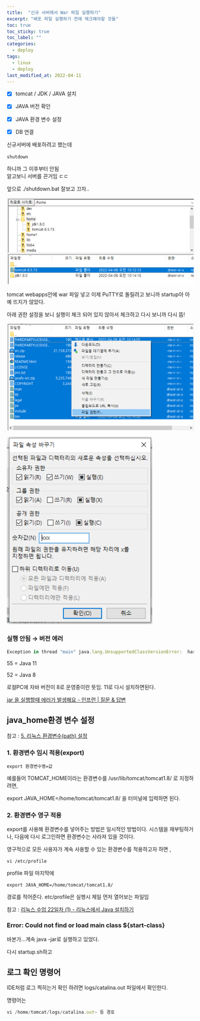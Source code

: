 ```yaml
---
title:  "신규 서버에서 War 파일 실행하기"
excerpt: "배포 파일 실행하기 전에 체크해야할 것들"
toc: true
toc_sticky: true
toc_label: ""
categories:
  - deploy
tags:
  - linux
  - deploy
last_modified_at: 2022-04-11
---
```


- [x] tomcat / JDK / JAVA 설치 
- [x] JAVA 버전 확인
- [x] JAVA 환경 변수 설정
- [x] DB 연결


신규서버에 배포하려고 했는데 

`shutdown`

하니까 그 이후부터 안됨  
알고보니 서버를 끈거임 ㄷㄷ

앞으로 ./shutdown.bat 잘보고 끄자..

![](./images/2022-04-11-23-55-02.png)  

tomcat webapps안에 war 파일 넣고 이제 PuTTY로 돌릴려고 보니까 startup아 아예 뜨지가 않았다.

아래 권한 설정을 보니 실행이 체크 되어 있지 않아서 체크하고 다시 보니까 다시 뜸!

![](./images/2022-04-11-23-55-21.png)  

![](./images/2022-04-11-23-55-43.png)


### 실행 안됨 → 버전 에러
```jsx
Exception in thread "main" java.lang.UnsupportedClassVersionError:  has been compiled by a more recent version of the Java Runtime (class file version 55.0), this version of the Java Runtime only recognizes class file versions up to 52.0
```

55 = Java 11

52 = Java 8

로컬PC에 자바 버전이 8로 운영중이란 뜻임.
11로 다시 설치하면된다.

[jar 을 실행할때 에러가 발생해요 - 인프런 | 질문 & 답변](https://www.inflearn.com/questions/53693)


## java_home환경 변수 설정

참고 : [5. 리눅스 환경변수(path) 설정](https://m.blog.naver.com/occidere/220821140420)

### 1. 환경변수 임시 적용(export)

```
export 환경변수명=값
```

예를들어 TOMCAT_HOME이라는 환경변수를 /usr/lib/tomcat/tomcat1.8/ 로 지정하려면,

export JAVA_HOME=/home/tomcat/tomcat1.8/ 을 터미널에 입력하면 된다.

### **2. 환경변수 영구 적용**

export를 사용해 환경변수를 넣어주는 방법은 일시적인 방법이다. 시스템을 재부팅하거나, 다음에 다시 로그인하면 환경변수는 사라져 있을 것이다.

영구적으로 모든 사용자가 계속 사용할 수 있는 환경변수를 적용하고자 하면 ,

```
vi /etc/profile
```

profile 파일 마지막에

```
export JAVA_HOME=/home/tomcat/tomcat1.8/ 
```
경로를 적어준다.
etc/profile은 실행시 제일 먼저 열어보는 파일임

참고 : [리눅스 수업 22일차 (1) - 리눅스에서 Java 설치하기](https://lureout.tistory.com/383)

### Error: Could not find or load main class ${start-class}

바본가...계속 java -jar로 실행하고 있었다.

다시 startup.sh하고 


## 로그 확인 명령어 
IDE처럼 로그 찍히는거 확인 하려면 logs/catalina.out 파일에서 확인한다. 

명령어는

```jsx
vi /home/tomcat/logs/catalina.out~ 등 경로
```